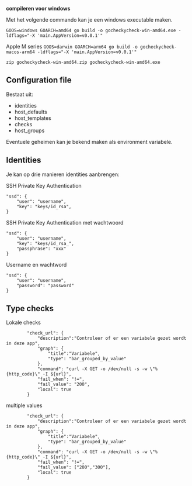 **compileren voor windows**

Met het volgende commando kan je een windows executable maken.

`GOOS=windows GOARCH=amd64 go build -o gocheckycheck-win-amd64.exe -ldflags="-X 'main.AppVersion=v0.0.1'"`

Apple M series
`GOOS=darwin GOARCH=arm64 go build -o gocheckycheck-macos-arm64 -ldflags="-X 'main.AppVersion=v0.0.1'"`

`zip gocheckycheck-win-amd64.zip gocheckycheck-win-amd64.exe`

## Configuration file

Bestaat uit:

- identities
- host_defaults
- host_templates
- checks
- host_groups

Eventuele geheimen kan je bekend maken als environment variabele.

## Identities

Je kan op drie manieren identities aanbrengen:

SSH Private Key Authentication
```
"ssd": {
    "user": "username",
    "key": "keys/id_rsa",
}
```        

SSH Private Key Authentication met wachtwoord
```
"ssd": {
    "user": "username",
    "key": "keys/id_rsa_",
    "passphrase": "xxx"
}
```        

Username en wachtword
```
"ssd": {
    "user": "username",
    "password": "password"
}
```        

## Type checks

Lokale checks

```
        "check_url": {
            "description":"Controleer of er een variabele gezet wordt in deze app",
            "graph": {
                "title":"Variabele",
                "type": "bar_grouped_by_value"
            },
            "command": "curl -X GET -o /dev/null -s -w \"%{http_code}\" -I ${url}",
            "fail_when": "!=",
            "fail_value": "200",
            "local": true
        }
```

multiple values

```
        "check_url": {
            "description":"Controleer of er een variabele gezet wordt in deze app",
            "graph": {
                "title":"Variabele",
                "type": "bar_grouped_by_value"
            },
            "command": "curl -X GET -o /dev/null -s -w \"%{http_code}\" -I ${url}",
            "fail_when": "!=",
            "fail_value": ["200","300"],
            "local": true
        }
```